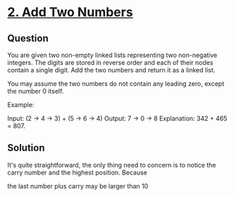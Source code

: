 # [2. Add Two Numbers](https://leetcode.com/problems/add-two-numbers/)

## Question

You are given two non-empty linked lists representing two non-negative integers. The digits are stored in reverse order and each of their nodes contain a single digit. Add the two numbers and return it as a linked list.

You may assume the two numbers do not contain any leading zero, except the number 0 itself.

Example:

Input: (2 -> 4 -> 3) + (5 -> 6 -> 4)
Output: 7 -> 0 -> 8
Explanation: 342 + 465 = 807.

## Solution

It's quite straightforward, the only thing need to concern is to notice the carry number and the highest position. Because 

the last number plus carry may be larger than 10